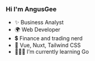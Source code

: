### Hi I'm AngusGee

- ✨ Business Analyst
- 🌍 Web Developer
- 💲  Finance and trading nerd
- 💾 Vue, Nuxt, Tailwind CSS
- 👨🏻‍🎓 I’m currently learning Go

